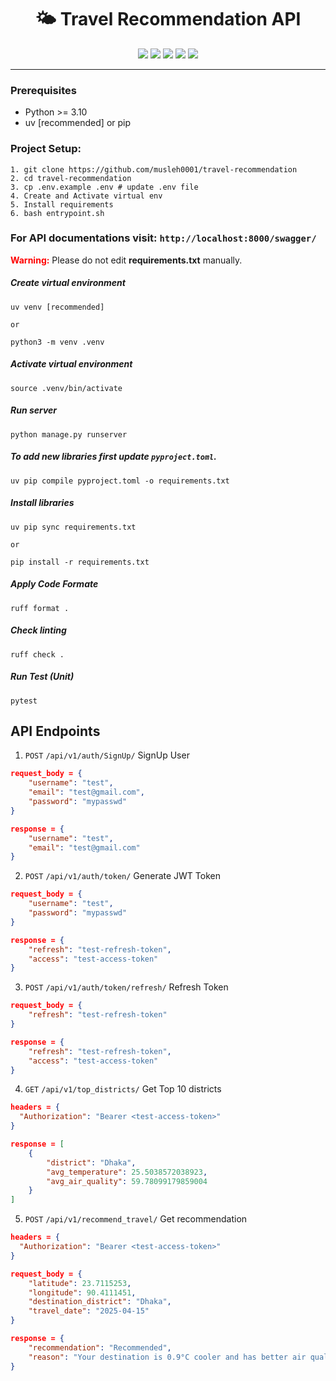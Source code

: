 <div align="center">
    <h1>🌤️ Travel Recommendation API</h1>
</div>

<div align="center">
    <img src="https://img.shields.io/badge/Python-3.10-green" />
    <img src="https://img.shields.io/endpoint?url=https://raw.githubusercontent.com/astral-sh/uv/main/assets/badge/v0.json"/>
    <img src="https://img.shields.io/endpoint?url=https://raw.githubusercontent.com/astral-sh/ruff/main/assets/badge/v2.json" />
    <img src="https://code.lefttravel.com/vrs/backend/etl-vrs-analytics/badges/development/pipeline.svg" />
    <img src="https://img.shields.io/badge/Django-%23092E20.svg?logo=django&logoColor=white" />
</div>

---

### Prerequisites
- Python >= 3.10
- uv [recommended] or pip

### Project Setup:
```shell
1. git clone https://github.com/musleh0001/travel-recommendation
2. cd travel-recommendation
3. cp .env.example .env # update .env file
4. Create and Activate virtual env
5. Install requirements
6. bash entrypoint.sh
```

### For API documentations visit: `http://localhost:8000/swagger/`

<p>
    <b style="color: red">Warning:</b> Please do not edit <b>requirements.txt</b> manually.
</p>


##### Create virtual environment
```shell
uv venv [recommended]

or 

python3 -m venv .venv
```

##### Activate virtual environment
```shell
source .venv/bin/activate
```


##### Run server
```shell
python manage.py runserver
```

##### To add new libraries first update `pyproject.toml`.
```shell
uv pip compile pyproject.toml -o requirements.txt
```

##### Install libraries 
```shell
uv pip sync requirements.txt

or 

pip install -r requirements.txt
```

##### Apply Code Formate
```shell
ruff format .
```

##### Check linting
```shell
ruff check .
```

##### Run Test (Unit)
```shell
pytest
```


## API Endpoints
1. `POST` `/api/v1/auth/SignUp/` SignUp User
```json
request_body = {
    "username": "test",
    "email": "test@gmail.com",
    "password": "mypasswd"
}

response = {
    "username": "test",
    "email": "test@gmail.com"
}
```

2. `POST` `/api/v1/auth/token/` Generate JWT Token
```json
request_body = {
    "username": "test",
    "password": "mypasswd"
}

response = {
    "refresh": "test-refresh-token",
    "access": "test-access-token"
}
```

3. `POST` `/api/v1/auth/token/refresh/` Refresh Token
```json
request_body = {
    "refresh": "test-refresh-token"
}

response = {
    "refresh": "test-refresh-token",
    "access": "test-access-token"
}
```

4. `GET` `/api/v1/top_districts/` Get Top 10 districts
```json
headers = {
  "Authorization": "Bearer <test-access-token>"
}

response = [
    {
        "district": "Dhaka",
        "avg_temperature": 25.5038572038923,
        "avg_air_quality": 59.78099179859004
    }
]
```

5. `POST` `/api/v1/recommend_travel/` Get recommendation
```json
headers = {
  "Authorization": "Bearer <test-access-token>"
}

request_body = {
    "latitude": 23.7115253,
    "longitude": 90.4111451,
    "destination_district": "Dhaka",
    "travel_date": "2025-04-15"
}

response = {
    "recommendation": "Recommended",
    "reason": "Your destination is 0.9°C cooler and has better air quality. Enjoy your trip!"
}
```
